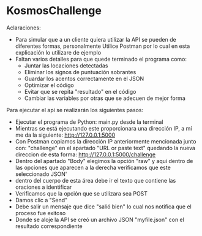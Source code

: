 # KosmosChallenge

Aclaraciones:
- Para simular que a un cliente quiera utilizar la API se pueden de diferentes formas, 
    personalmente Utilice Postman por lo cual en esta explicación lo utilizare de ejemplo
- Faltan varios detalles para que quede terminado el programa como:
    - Juntar las locaciones detectadas
    - Eliminar los signos de puntuación sobrantes
    - Guardar los acentos correctamente en el JSON
    - Optimizar el código
    - Evitar que se repita "resultado" en el código
    - Cambiar las variables por otras que se adecuen de mejor forma
 
Para ejecutar el api se realizarán los siguientes pasos:
- Ejecutar el programa de Python: main.py desde la terminal
- Mientras se está ejecutando este proporcionara una dirección IP, a mí me da la siguiente: http://127.0.0.1:5000
- Con Postman copiamos la dirección IP anteriormente mencionada junto con: "challenge" 
    en el apartado "URL or paste text" quedando la nueva direccion de esta forma: http://127.0.0.1:5000/challenge
- Dentro del apartado "Body" elegimos la opción "raw" y aquí dentro de las opciones 
    que aparecen a la derecha verificamos que este seleccionado JSON'
- dentro del cuerpo de esta área debe ir el texto que contiene las oraciones a identificar
- Verificamos que la opción que se utilizara sea POST
- Damos clic a "Send"
- Debe salir un mensaje que dice "salió bien" lo cual nos notifica que el proceso fue exitoso
- Donde se aloje la API se creó un archivo JSON "myfile.json" con el resultado correspondiente
